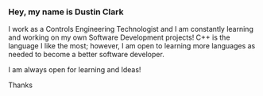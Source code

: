 ### Hey, my name is Dustin Clark
I work as a Controls Engineering Technologist and I am constantly learning and working 
on my own Software Development projects! C++ is the language I like the most; however, I am open to learning more 
languages as needed to become a better software developer.
  
I am always open for learning and Ideas!

Thanks

<!---
dwjclark11/dwjclark11 is a ✨ special ✨ repository because its `README.md` (this file) appears on your GitHub profile.
You can click the Preview link to take a look at your changes.
--->
